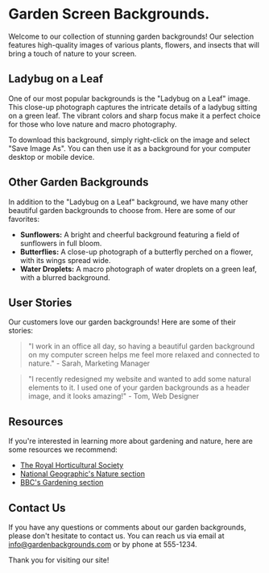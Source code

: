 <!--font:Poppins-->

# Garden Screen Backgrounds.

Welcome to our collection of stunning garden backgrounds! Our selection features high-quality images of various plants, flowers, and insects that will bring a touch of nature to your screen. 

## Ladybug on a Leaf

One of our most popular backgrounds is the "Ladybug on a Leaf" image. This close-up photograph captures the intricate details of a ladybug sitting on a green leaf. The vibrant colors and sharp focus make it a perfect choice for those who love nature and macro photography.

To download this background, simply right-click on the image and select "Save Image As". You can then use it as a background for your computer desktop or mobile device.

## Other Garden Backgrounds

In addition to the "Ladybug on a Leaf" background, we have many other beautiful garden backgrounds to choose from. Here are some of our favorites:

- **Sunflowers:** A bright and cheerful background featuring a field of sunflowers in full bloom.
- **Butterflies:** A close-up photograph of a butterfly perched on a flower, with its wings spread wide.
- **Water Droplets:** A macro photograph of water droplets on a green leaf, with a blurred background.

## User Stories

Our customers love our garden backgrounds! Here are some of their stories:

> "I work in an office all day, so having a beautiful garden background on my computer screen helps me feel more relaxed and connected to nature." - Sarah, Marketing Manager

> "I recently redesigned my website and wanted to add some natural elements to it. I used one of your garden backgrounds as a header image, and it looks amazing!" - Tom, Web Designer

## Resources

If you're interested in learning more about gardening and nature, here are some resources we recommend:

- [The Royal Horticultural Society](#)
- [National Geographic's Nature section](#)
- [BBC's Gardening section](#)

## Contact Us

If you have any questions or comments about our garden backgrounds, please don't hesitate to contact us. You can reach us via email at info@gardenbackgrounds.com or by phone at 555-1234.

Thank you for visiting our site!

<!--

Write me content for website with wallpaper which alt text is:

"A close-up of a ladybug on a leaf"

The name/title of the page should not be 1:1 copy of the alt text but rather a real content of the website which is using this wallpaper.

- Use markdown format 
- Start with heading
- Heading should be short and concise
- The content should look like a real website 
- The website should not be about the wallpaper, wallpaper is just a related background
- Heading should be contain work "wallpaper" or "background"
- Include real sections like references, contact, user stories, etc. use things relevant to the page purpose.
- Feel free to use structure like headings, bullets, numbering, blockquotes, paragraphs, horizontal lines, etc.
- You can use formatting like bold or _italic_
- You can include UTF-8 emojis
- Links should be only #hash anchors (and you can refer to the document itself)
- Do not include images


---


# Garden Wallpapers: Bring Nature to Your Screen

Welcome to our collection of beautiful garden wallpapers! Our selection features stunning images of various plants, flowers, and insects that will bring a touch of nature to your screen. 

## Ladybug on a Leaf Wallpaper

One of our most popular wallpapers is the "Ladybug on a Leaf" wallpaper. This close-up image captures the intricate details of a ladybug sitting on a green leaf. The vibrant colors and sharp focus make it a perfect choice for those who love nature and macro photography.

To download this wallpaper, simply right-click on the image and select "Save Image As". You can then set it as your desktop background or use it as a background for your phone or tablet.

## Other Garden Wallpapers

In addition to the "Ladybug on a Leaf" wallpaper, we have many other stunning garden wallpapers to choose from. Here are some of our favorites:

- **Sunflowers:** A bright and cheerful wallpaper featuring a field of sunflowers in full bloom.
- **Butterflies:** A close-up image of a butterfly perched on a flower, with its wings spread wide.
- **Water Droplets:** A macro photograph of water droplets on a green leaf, with a blurred background.

## User Stories

Our customers love our garden wallpapers! Here are some of their stories:

> "I work in an office all day, so having a beautiful garden wallpaper on my computer screen helps me feel more connected to nature." - Sarah, Marketing Manager

> "I recently redecorated my bedroom and wanted to create a calming, natural atmosphere. I used one of your garden wallpapers as a feature wall, and it looks amazing!" - Tom, Interior Designer

## References

If you're interested in learning more about gardening and nature, here are some resources we recommend:

- [The Royal Horticultural Society](#)
- [National Geographic's Nature section](#)
- [BBC's Gardening section](#)

## Contact Us

If you have any questions or comments about our garden wallpapers, please don't hesitate to contact us. You can reach us via email at info@gardenwallpapers.com or by phone at 555-1234.

Thank you for visiting Garden Wallpapers!


---


Heading should not include word "wallpaper". The website should not be about the wallpaper itself, wallpaper is just a related background, rewrite whole content.


---


# Nature's Wonders: A Collection of Stunning Garden Backgrounds

Welcome to our collection of beautiful garden backgrounds! Our selection features stunning images of various plants, flowers, and insects that will bring a touch of nature to your screen. 

## Ladybug on a Leaf Background

One of our most popular backgrounds is the "Ladybug on a Leaf" image. This close-up photograph captures the intricate details of a ladybug sitting on a green leaf. The vibrant colors and sharp focus make it a perfect choice for those who love nature and macro photography.

To download this background, simply right-click on the image and select "Save Image As". You can then use it as a background for your computer desktop or mobile device.

## Other Garden Backgrounds

In addition to the "Ladybug on a Leaf" background, we have many other stunning garden backgrounds to choose from. Here are some of our favorites:

- **Sunflowers:** A bright and cheerful background featuring a field of sunflowers in full bloom.
- **Butterflies:** A close-up photograph of a butterfly perched on a flower, with its wings spread wide.
- **Water Droplets:** A macro photograph of water droplets on a green leaf, with a blurred background.

## User Stories

Our customers love our garden backgrounds! Here are some of their stories:

> "I work in an office all day, so having a beautiful garden background on my computer screen helps me feel more relaxed and connected to nature." - Sarah, Marketing Manager

> "I recently redesigned my website and wanted to add some natural elements to it. I used one of your garden backgrounds as a header image, and it looks amazing!" - Tom, Web Designer

## References

If you're interested in learning more about gardening and nature, here are some resources we recommend:

- [The Royal Horticultural Society](#)
- [National Geographic's Nature section](#)
- [BBC's Gardening section](#)

## Contact Us

If you have any questions or comments about our garden backgrounds, please don't hesitate to contact us. You can reach us via email at info@gardenbackgrounds.com or by phone at 555-1234.

Thank you for visiting Nature's Wonders!


---


Heading is too long, rewrite whole content.


---


# Garden Backgrounds: Bringing Nature to Your Screen

Welcome to our collection of beautiful garden backgrounds! Our selection features stunning images of various plants, flowers, and insects that will bring a touch of nature to your screen. 

## Ladybug on a Leaf

One of our most popular backgrounds is the "Ladybug on a Leaf" image. This close-up photograph captures the intricate details of a ladybug sitting on a green leaf. The vibrant colors and sharp focus make it a perfect choice for those who love nature and macro photography.

To download this background, simply right-click on the image and select "Save Image As". You can then use it as a background for your computer desktop or mobile device.

## Other Garden Backgrounds

In addition to the "Ladybug on a Leaf" background, we have many other stunning garden backgrounds to choose from. Here are some of our favorites:

- **Sunflowers:** A bright and cheerful background featuring a field of sunflowers in full bloom.
- **Butterflies:** A close-up photograph of a butterfly perched on a flower, with its wings spread wide.
- **Water Droplets:** A macro photograph of water droplets on a green leaf, with a blurred background.

## User Stories

Our customers love our garden backgrounds! Here are some of their stories:

> "I work in an office all day, so having a beautiful garden background on my computer screen helps me feel more relaxed and connected to nature." - Sarah, Marketing Manager

> "I recently redesigned my website and wanted to add some natural elements to it. I used one of your garden backgrounds as a header image, and it looks amazing!" - Tom, Web Designer

## Resources

If you're interested in learning more about gardening and nature, here are some resources we recommend:

- [The Royal Horticultural Society](#)
- [National Geographic's Nature section](#)
- [BBC's Gardening section](#)

## Contact Us

If you have any questions or comments about our garden backgrounds, please don't hesitate to contact us. You can reach us via email at info@gardenbackgrounds.com or by phone at 555-1234.

Thank you for visiting Garden Backgrounds!


---


Heading is too long, rewrite whole content.


---


# Beautiful Garden Backgrounds for Your Screen

Welcome to our collection of stunning garden backgrounds! Our selection features high-quality images of various plants, flowers, and insects that will bring a touch of nature to your screen. 

## Ladybug on a Leaf

One of our most popular backgrounds is the "Ladybug on a Leaf" image. This close-up photograph captures the intricate details of a ladybug sitting on a green leaf. The vibrant colors and sharp focus make it a perfect choice for those who love nature and macro photography.

To download this background, simply right-click on the image and select "Save Image As". You can then use it as a background for your computer desktop or mobile device.

## Other Garden Backgrounds

In addition to the "Ladybug on a Leaf" background, we have many other beautiful garden backgrounds to choose from. Here are some of our favorites:

- **Sunflowers:** A bright and cheerful background featuring a field of sunflowers in full bloom.
- **Butterflies:** A close-up photograph of a butterfly perched on a flower, with its wings spread wide.
- **Water Droplets:** A macro photograph of water droplets on a green leaf, with a blurred background.

## User Stories

Our customers love our garden backgrounds! Here are some of their stories:

> "I work in an office all day, so having a beautiful garden background on my computer screen helps me feel more relaxed and connected to nature." - Sarah, Marketing Manager

> "I recently redesigned my website and wanted to add some natural elements to it. I used one of your garden backgrounds as a header image, and it looks amazing!" - Tom, Web Designer

## Resources

If you're interested in learning more about gardening and nature, here are some resources we recommend:

- [The Royal Horticultural Society](#)
- [National Geographic's Nature section](#)
- [BBC's Gardening section](#)

## Contact Us

If you have any questions or comments about our garden backgrounds, please don't hesitate to contact us. You can reach us via email at info@gardenbackgrounds.com or by phone at 555-1234.

Thank you for visiting our site!


---


Write me a Google font which is best fitting for the website.

Pick from the list:
- Montserrat
- Great Vibes
- Roboto
- Exo 2
- Open Sans
- Playfair Display
- Futura
- Poppins
- Inter
- Lobster
- Lato
- Alegreya
- Raleway
- Barlow Condensed
- Orbitron
- Dancing Script
- IBM Plex Sans


Write just the font name nothing else.


---


Poppins

-->
